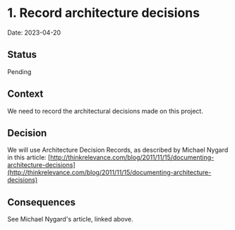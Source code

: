 # 1. Record architecture decisions

Date: 2023-04-20

## Status

Pending

## Context

We need to record the architectural decisions made on this project.

## Decision

We will use Architecture Decision Records, as described by Michael Nygard in this article: [http://thinkrelevance.com/blog/2011/11/15/documenting-architecture-decisions](http://thinkrelevance.com/blog/2011/11/15/documenting-architecture-decisions)

## Consequences

See Michael Nygard's article, linked above.